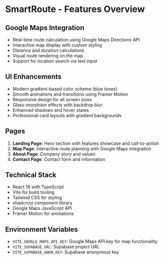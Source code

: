 # SmartRoute - Features Overview

## Google Maps Integration
- Real-time route calculation using Google Maps Directions API
- Interactive map display with custom styling
- Distance and duration calculations
- Visual route rendering on the map
- Support for location search via text input

## UI Enhancements
- Modern gradient-based color scheme (blue tones)
- Smooth animations and transitions using Framer Motion
- Responsive design for all screen sizes
- Glass-morphism effects with backdrop blur
- Enhanced shadows and hover states
- Professional card layouts with gradient backgrounds

## Pages
1. **Landing Page**: Hero section with features showcase and call-to-action
2. **Map Page**: Interactive route planning with Google Maps integration
3. **About Page**: Company story and values
4. **Contact Page**: Contact form and information

## Technical Stack
- React 18 with TypeScript
- Vite for build tooling
- Tailwind CSS for styling
- shadcn/ui component library
- Google Maps JavaScript API
- Framer Motion for animations

## Environment Variables
- `VITE_GOOGLE_MAPS_API_KEY`: Google Maps API key for map functionality
- `VITE_SUPABASE_URL`: Supabase project URL
- `VITE_SUPABASE_ANON_KEY`: Supabase anonymous key

